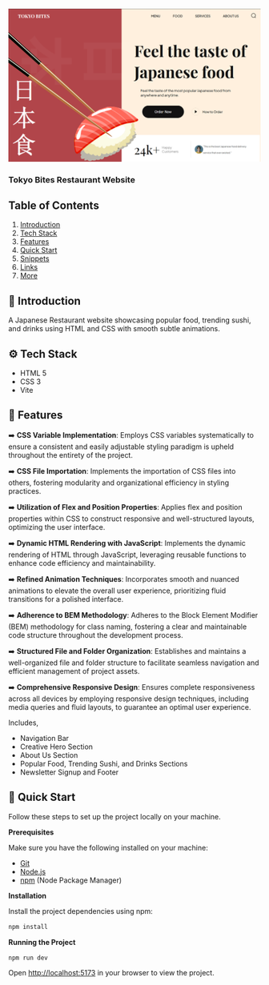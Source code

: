 <div>
  <br />
    <a href="" target="_blank">
      <img src="https://github.com/hd2s/Japanese-Restaurant-Website/blob/main/screenshot.png" alt="Project Screenshot">
    </a>  
  <br />


  <h3>Tokyo Bites Restaurant Website</h3>

## <a name="table">Table of Contents</a>

1. [Introduction](#introduction)
2. [Tech Stack](#tech-stack)
3. [Features](#features)
4. [Quick Start](#quick-start)
5. [Snippets](#snippets)
6. [Links](#links)
7. [More](#more)


## <a name="introduction">🤖 Introduction</a>

A Japanese Restaurant website showcasing popular food, trending sushi, and drinks using HTML and CSS with smooth subtle animations. 


## <a name="tech-stack">⚙️ Tech Stack</a>

- HTML 5
- CSS 3
- Vite

## <a name="features">🔋 Features</a>

➡️ **CSS Variable Implementation**: Employs CSS variables systematically to ensure a consistent and easily adjustable styling paradigm is upheld throughout the entirety of the project.

➡️ **CSS File Importation**: Implements the importation of CSS files into others, fostering modularity and organizational efficiency in styling practices.

➡️ **Utilization of Flex and Position Properties**: Applies flex and position properties within CSS to construct responsive and well-structured layouts, optimizing the user interface.

➡️ **Dynamic HTML Rendering with JavaScript**: Implements the dynamic rendering of HTML through JavaScript, leveraging reusable functions to enhance code efficiency and maintainability.

➡️ **Refined Animation Techniques**: Incorporates smooth and nuanced animations to elevate the overall user experience, prioritizing fluid transitions for a polished interface.

➡️ **Adherence to BEM Methodology**: Adheres to the Block Element Modifier (BEM) methodology for class naming, fostering a clear and maintainable code structure throughout the development process.

➡️ **Structured File and Folder Organization**: Establishes and maintains a well-organized file and folder structure to facilitate seamless navigation and efficient management of project assets.

➡️ **Comprehensive Responsive Design**: Ensures complete responsiveness across all devices by employing responsive design techniques, including media queries and fluid layouts, to guarantee an optimal user experience.

Includes,
* Navigation Bar
* Creative Hero Section
* About Us Section
* Popular Food, Trending Sushi, and Drinks Sections
* Newsletter Signup and Footer


## <a name="quick-start">🤸 Quick Start</a>

Follow these steps to set up the project locally on your machine.

**Prerequisites**

Make sure you have the following installed on your machine:

- [Git](https://git-scm.com/)
- [Node.js](https://nodejs.org/en)
- [npm](https://www.npmjs.com/) (Node Package Manager)

**Installation**

Install the project dependencies using npm:

```bash
npm install
```

**Running the Project**

```bash
npm run dev
```

Open [http://localhost:5173](http://localhost:5173) in your browser to view the project.


#
